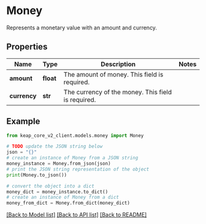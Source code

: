 # Money

Represents a monetary value with an amount and currency.

## Properties

Name | Type | Description | Notes
------------ | ------------- | ------------- | -------------
**amount** | **float** | The amount of money. This field is required. | 
**currency** | **str** | The currency of the money. This field is required. | 

## Example

```python
from keap_core_v2_client.models.money import Money

# TODO update the JSON string below
json = "{}"
# create an instance of Money from a JSON string
money_instance = Money.from_json(json)
# print the JSON string representation of the object
print(Money.to_json())

# convert the object into a dict
money_dict = money_instance.to_dict()
# create an instance of Money from a dict
money_from_dict = Money.from_dict(money_dict)
```
[[Back to Model list]](../README.md#documentation-for-models) [[Back to API list]](../README.md#documentation-for-api-endpoints) [[Back to README]](../README.md)


